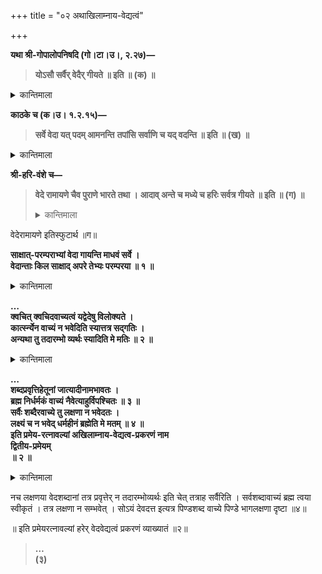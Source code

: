 +++
title = "०२ अथाखिलाम्नाय-वेद्यत्वं"

+++

**यथा श्री-गोपालोपनिषदि (गो।टा।उ।, २.२७)—**
> **योऽसौ सर्वैर् वेदैर् गीयते ॥ इति ॥ (क) ॥**  

<details><summary>कान्तिमाला</summary>

सर्ववेदबोध्यत्वं हरेर्वक्तुमाह अथेतियोऽसाविति । यः श्रीगोपालः कृष्णः ॥क॥
</details>

**काठके च (क।उ। १.२.१५)—**
> **सर्वे वेदा यत् पदम् आमनन्ति**
> **तपांसि सर्वाणि च यद् वदन्ति ॥ इति ॥ (ख) ॥**  

<details><summary>कान्तिमाला</summary>

सर्वे इति । यत्पदं यद्ब्रह्माख्यं वस्तु, पदं व्यवसितित्राणेत्यादुक्तेः ॥ख॥
</details>

**श्री-हरि-वंशे च—**
> **वेदे रामायणे चैव पुराणे भारते तथा ।**
> **आदाव् अन्ते च मध्ये च हरिः सर्वत्र गीयते ॥ इति ॥ (ग) ॥**
> <details><summary>कान्तिमाला</summary>

वेदेरामायणे इतिस्फुटार्थ ॥ग॥
</details>

**साक्षात्-परम्पराभ्यां वेदा गायन्ति माधवं सर्वे ।  
वेदान्ताः किल साक्षाद् अपरे तेभ्यः परम्परया ॥ १ ॥**  

<details><summary>कान्तिमाला</summary>

ननु वेदेषु कर्मप्रतिपादनं भूरि दृष्टं कथमुक्तोदाहरणानि सङ्गच्छेरन् इति चेत् तत्राह साक्षादिति । वेदान्ताः साक्षान्माधवं गायन्ति तेभ्योऽपरेवेदाः कर्मकाण्डानि तु परस्परया, तज्ज्ञानाङ्ग हृद्विशुद्धिकरकर्मविधानपरीपाट्येति सर्ववेद वेद्यत्वं हरेः सूपपन्नम् ॥१॥
</details>

**…  
क्वचित् क्वचिदवाच्यत्वं यद्वेदेषु विलोक्यते ।  
कार्त्स्न्येन वाच्यं न भवेदिति स्यात्तत्र सद्गतिः ।  
अन्यथा तु तदारम्भो व्यर्थः स्यादिति मे मतिः ॥ २ ॥**  

<details><summary>कान्तिमाला</summary>

ननु यतोवाचोनिवर्तन्ते इत्यादौ हरेर्वेदावाच्यत्वन्दृष्टं तत्र कागतिरिति चेत्तत्राहसाक्षादिति क्वचिदिति । दृष्टोपि मेरुः कार्त्स्नेना दर्शनाददृष्टो यथोच्यते तद्वत् । अन्यथा सर्वथा तदवाच्यत्वे तज्ज्ञानाय वेदाध्ययनारभो । निरर्थकः स्यात् ॥२॥
</details>

**…  
शब्दप्रवृत्तिहेतूनां जात्यादीनामभावतः ।  
ब्रह्म निर्धर्मकं वाच्यं नैवेत्याहुर्विपश्चितः ॥ ३ ॥  
सर्वैः शब्दैरवाच्ये तु लक्षणा न भवेदतः ।  
लक्ष्यं च न भवेद् धर्महीनं ब्रह्मेति मे मतम् ॥ ४ ॥  
इति प्रमेय-रत्नावल्यां अखिलाम्नाय-वेद्यत्व-प्रकरणं नाम  
द्वितीय-प्रमेयम्   
॥ २ ॥**  

<details><summary>कान्तिमाला</summary>

शब्देति । निर्विशेष ब्रह्मवादिनान्तु, ब्रह्मणि जातिगुणक्रियासञ्ज्ञानामभावात्तद्वाचिभिर् वेदशब्दैर् न तद्वाच्यं ॥३॥
</details>

नच लक्षणया वेदशब्दानां तत्र प्रवृत्तेर् न तदारम्भोव्यर्थः इति चेत् तत्राह सर्वैरिति । सर्वशब्दावाच्यं ब्रह्म त्वया स्वीकृतं । तत्र लक्षणा न सम्भवेत् । सोऽयं देवदत्त इत्यत्र पिण्डशब्द वाच्ये पिण्डे भागलक्षणा दृष्टा ॥४॥

॥ इति प्रमेयरत्नावल्यां हरेर् वेदवेद्यत्वं प्रकरणं व्याख्यातं ॥२॥
> **…  
(३)**

